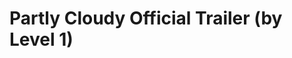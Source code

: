 <!--
id: 54493841354
link: http://tumblr.atmos.org/post/54493841354/partly-cloudy-official-trailer-by-level-1
slug: partly-cloudy-official-trailer-by-level-1
date: Tue Jul 02 2013 23:09:17 GMT-0700 (PDT)
publish: 2013-07-02
tags: 
title: Partly Cloudy Official Trailer (by Level 1)
-->


Partly Cloudy Official Trailer (by Level 1)
===========================================



